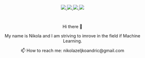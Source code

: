 
<p align="center">
  <a  href="https://www.linkedin.com/in/nikola-andric-128597179/">
    <img  src="https://img.shields.io/badge/linkedin-%230077B5.svg?&style=for-the-badge&logo=linkedin&logoColor=white" >
  </a>
  <a href = "https://discord.gg/m2YbK5RN" >
    <img src="https://img.shields.io/badge/discord-%237289DA.svg?&style=for-the-badge&logo=discord&logoColor=white" />
  </a>
  <a href = "https://nikolaandro.github.io/Nikola_Andric_Website/">
    <img src="https://img.shields.io/badge/website-gray.svg?&style=for-the-badge&logo=square&logoColor=white" />
  </a>
  <a href = "https://nikolaandro.github.io/">
    <img src="https://img.shields.io/badge/notes-red.svg?&style=for-the-badge&logo=circle&logoColor=white" />
  </a>
 </p>
<!--
[<img src="https://img.shields.io/badge/linkedin-%230077B5.svg?&style=for-the-badge&logo=linkedin&logoColor=white" />](https://www.linkedin.com/in/nikola-andric-128597179/) [<img src="https://img.shields.io/badge/discord-%237289DA.svg?&style=for-the-badge&logo=discord&logoColor=white" />](https://discord.gg/m2YbK5RN) 
[<img src="https://img.shields.io/badge/website-gray.svg?&style=for-the-badge&logo=square&logoColor=white" />](https://nikolaandro.github.io/Nikola_Andric_Website/)
[<img src="https://img.shields.io/badge/notes-red.svg?&style=for-the-badge&logo=circle&logoColor=white" />](https://nikolaandro.github.io/)
-->
<br>

<p align="center">
Hi there 👋
</r>

<p align="center">
My name is Nikola and I am striving to imrove in the field if Machine Learning.
</p>
<p align="center">
📫 How to reach me: nikolazeljkoandric@gmail.com
</p>
<!--
**NikolaAndro/NikolaAndro** is a ✨ _special_ ✨ repository because its `README.md` (this file) appears on your GitHub profile.

Here are some ideas to get you started:

- 🔭 I’m currently working on ...
- 🌱 I’m currently learning ...
- 👯 I’m looking to collaborate on ...
- 🤔 I’m looking for help with ...
- 💬 Ask me about ...
- 📫 How to reach me: ...
- 😄 Pronouns: ...
- ⚡ Fun fact: ...
-->
